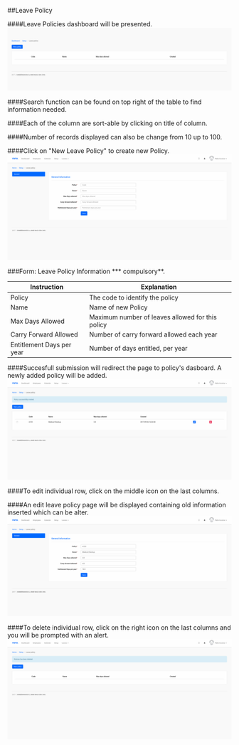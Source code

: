 ##Leave Policy

####Leave Policies dashboard will be presented.
![LeavePolicy Dashboard](/Images/Leave/leavepolicy_dashboard.png)

####Search function can be found on top right of the table to find information needed.

####Each of the column are sort-able by clicking on title of column.

####Number of records displayed can also be change from 10 up to 100.

####Click on "New Leave Policy" to create new Policy.
![New LeavePolicy](/Images/Leave/leavepolicy_create.png)

###Form: Leave Policy Information *** compulsory**.

| Instruction  | Explanation |
| ------------- | ------------- |
| Policy | The code to identify the policy |
| Name | Name of new Policy |
| Max Days Allowed | Maximum number of leaves allowed for this policy |
| Carry Forward Allowed | Number of carry forward allowed each year |
| Entitlement Days per year | Number of days entitled, per year |


####Succesfull submission will redirect the page to policy's dasboard. A newly added policy will be added.
![Success Leave Policy](/Images/Leave/leavepolicy_success.png)

####To edit individual row, click on the middle icon on the last columns.

####An edit leave policy page will be displayed containing old information inserted which can be alter.
![Edit Policy](/Images/Leave/leavepolicy_edit.png)

####To delete individual row, click on the right icon on the last columns and you will be prompted with an alert.
![Delete Policy](/Images/Leave/leavepolicy_delete.png)
